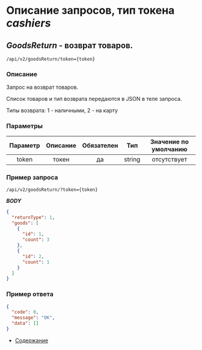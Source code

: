 Описание запросов, тип токена _cashiers_
================================

_GoodsReturn_ - возврат товаров.
---------------------------------------
`/api/v2/goodsReturn/token={token}`

### Описание
Запрос на возврат товаров.

Список товаров и тип возврата передаются в JSON в теле запроса.

Типы возврата: 1 - наличными, 2 - на карту


### Параметры
| Параметр 	|        Описание       	| Обязателен 	|   Тип  	| Значение по умолчанию 	|
|:--------:	|:---------------------:	|:----------:	|:------:	|:---------------------:	|
|   token  	|         токен         	|     да     	| string 	|      отсутствует      	|


### Пример запроса
`/api/v2/goodsReturn/?token={token}`

***BODY***
```json
{
  "returnType": 1,
  "goods": [
    {
      "id": 1,
      "count": 3
    },
    {
      "id": 2,
      "count": 1
    }
  ]
}
```

### Пример ответа
```json
{
  "code": 0,
  "message": "OK",
  "data": []
}
```

* [Содержание](../index)